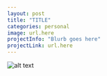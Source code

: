 ```yaml
---
layout: post
title: "TITLE"
categories: personal
image: url.here
projectInfo: "Blurb goes here"
projectLink: url.here
---
```


![alt text][headerImg]
<!-- ALSO PUT THIS IN THE image: PART OF THE POST HEAD -->



<!-- more -->



[headerImg]: URL "altText"
